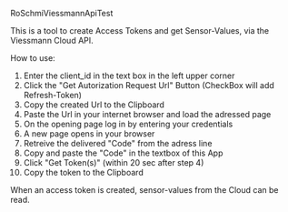 RoSchmiViessmannApiTest

This is a tool to create Access Tokens and get Sensor-Values, via the Viessmann Cloud API.

How to use:
1) Enter the client_id in the text box in the left upper corner
2) Click the "Get Autorization Request Url" Button (CheckBox will add Refresh-Token)
3) Copy the created Url to the Clipboard
4) Paste the Url in your internet browser and load the adressed page
5) On the opening page log in by entering your credentials
6) A new page opens in your browser
7) Retreive the delivered "Code" from the adress line
8) Copy and paste the "Code" in the textbox of this App
9) Click "Get Token(s)" (within 20 sec after step 4)
10) Copy the token to the Clipboard

When an access token is created, sensor-values from the Cloud can be read.
